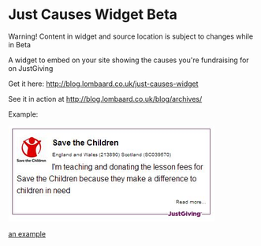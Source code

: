 Just Causes Widget  Beta
==================

Warning! Content in widget and source location is subject to changes while in Beta

A widget to embed on your site showing the causes you're fundraising for on JustGiving

Get it here: http://blog.lombaard.co.uk/just-causes-widget

See it in action at http://blog.lombaard.co.uk/blog/archives/

Example:

![sample widget](https://raw.githubusercontent.com/alwynlombaard/just-causes-widget/master/example.jpg)




<a href="ms-outlook://compose?to=joe@example.com&subject=Hello" title="Title">
an example</a> 
